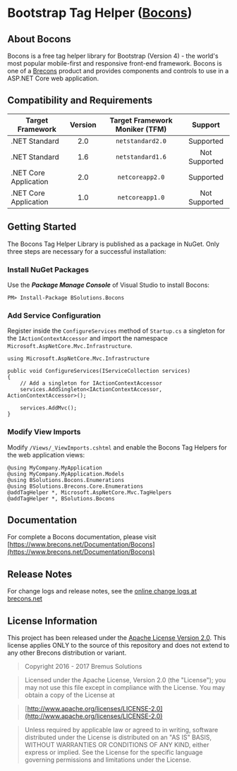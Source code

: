 # Bootstrap Tag Helper ([Bocons](https://www.brecons.net/Product/Bocons))

## About Bocons
Bocons is a free tag helper library for Bootstrap (Version 4) - the world's most popular mobile-first and responsive front-end framework.
Bocons is one of a [Brecons](https://www.brecons.net) product and provides components and controls to use in a ASP.NET Core web application.

## Compatibility and Requirements
| Target Framework | Version | Target Framework Moniker (TFM) | Support |
| -------- | :----: | :----------: | :---------------: |
| .NET Standard | 2.0 | `netstandard2.0` | Supported |
| .NET Standard | 1.6 | `netstandard1.6` | Not Supported |
| .NET Core Application | 2.0 | `netcoreapp2.0` | Supported |
| .NET Core Application | 1.0 | `netcoreapp1.0` | Not Supported |

## Getting Started
The Bocons Tag Helper Library is published as a package in NuGet. Only three steps are necessary for a successful installation:

### Install NuGet Packages

Use the ***Package Manage Console*** of Visual Studio to install Bocons:

    PM> Install-Package BSolutions.Bocons

### Add Service Configuration

Register inside the `ConfigureServices` method of `Startup.cs` a singleton for the `IActionContextAccessor` and import the namespace `Microsoft.AspNetCore.Mvc.Infrastructure`.

    using Microsoft.AspNetCore.Mvc.Infrastructure

    public void ConfigureServices(IServiceCollection services)
    {
	    // Add a singleton for IActionContextAccessor
        services.AddSingleton<IActionContextAccessor, ActionContextAccessor>();

        services.AddMvc();
    }

### Modify View Imports

Modify `/Views/_ViewImports.cshtml` and enable the Bocons Tag Helpers for the web application views:

    @using MyCompany.MyApplication
    @using MyCompany.MyApplication.Models
    @using BSolutions.Bocons.Enumerations
    @using BSolutions.Brecons.Core.Enumerations
    @addTagHelper *, Microsoft.AspNetCore.Mvc.TagHelpers
    @addTagHelper *, BSolutions.Bocons

## Documentation
For complete a Bocons documentation, please visit [https://www.brecons.net/Documentation/Bocons](https://www.brecons.net/Documentation/Bocons)

## Release Notes
For change logs and release notes, see the [online change logs at brecons.net](https://www.brecons.net/Documentation/Bocons/ChangeLog)

## License Information
This project has been released under the [Apache License Version 2.0](https://www.apache.org/licenses/LICENSE-2.0). This license applies
ONLY to the source of this repository and does not extend to any other Brecons distribution or variant.

> Copyright 2016 - 2017 Bremus Solutions

> Licensed under the Apache License, Version 2.0 (the "License");
	you may not use this file except in compliance with the License.
	You may obtain a copy of the License at

> [http://www.apache.org/licenses/LICENSE-2.0](http://www.apache.org/licenses/LICENSE-2.0)

> Unless required by applicable law or agreed to in writing, software
	distributed under the License is distributed on an "AS IS" BASIS,
	WITHOUT WARRANTIES OR CONDITIONS OF ANY KIND, either express or implied.
	See the License for the specific language governing permissions and
	limitations under the License.